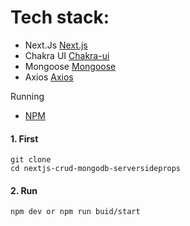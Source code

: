 # Tech stack:

- Next.Js [Next.js](https://nextjs.org/)
- Chakra UI [Chakra-ui](https://chakra-ui.com/)
- Mongoose [Mongoose](https://mongoosejs.com/)
- Axios [Axios](https://axios-http.com/docs/intro)

<p>Running</p>

- [NPM](https://www.npmjs.com/)

<p>

#### 1. First

```
git clone
cd nextjs-crud-mongodb-serversideprops

```

#### 2. Run

```
npm dev or npm run buid/start
```
